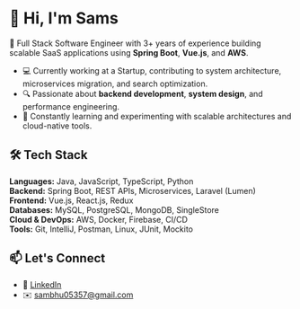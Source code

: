 # 👋 Hi, I'm Sams

🚀 Full Stack Software Engineer with 3+ years of experience building scalable SaaS applications using **Spring Boot**, **Vue.js**, and **AWS**.

- 💻 Currently working at a Startup, contributing to system architecture, microservices migration, and search optimization.
- 🔍 Passionate about **backend development**, **system design**, and performance engineering.
- 🧠 Constantly learning and experimenting with scalable architectures and cloud-native tools.

## 🛠️ Tech Stack

**Languages:** Java, JavaScript, TypeScript, Python  
**Backend:** Spring Boot, REST APIs, Microservices, Laravel (Lumen)  
**Frontend:** Vue.js, React.js, Redux  
**Databases:** MySQL, PostgreSQL, MongoDB, SingleStore  
**Cloud & DevOps:** AWS, Docker, Firebase, CI/CD  
**Tools:** Git, IntelliJ, Postman, Linux, JUnit, Mockito

<!-- Add more project summaries here -->

## 📫 Let's Connect
- 📍 [LinkedIn](https://linkedin.com/in/sams25)
- ✉️ sambhu05357@gmail.com
